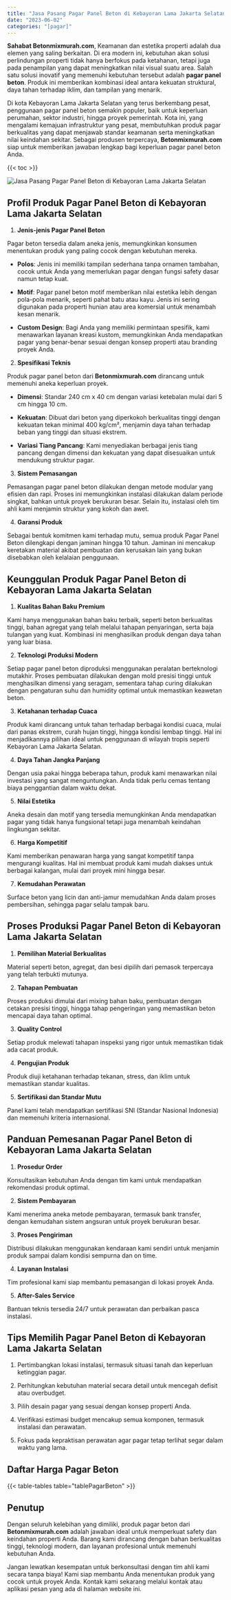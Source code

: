 ```yaml
---
title: "Jasa Pasang Pagar Panel Beton di Kebayoran Lama Jakarta Selatan"
date: "2023-06-02"
categories: "[pagar]"
---
```


**Sahabat Betonmixmurah.com**, Keamanan dan estetika properti adalah dua elemen yang saling berkaitan. Di era modern ini, kebutuhan akan solusi perlindungan properti tidak hanya berfokus pada ketahanan, tetapi juga pada penampilan yang dapat meningkatkan nilai visual suatu area. Salah satu solusi inovatif yang memenuhi kebutuhan tersebut adalah **pagar panel beton**. Produk ini memberikan kombinasi ideal antara kekuatan struktural, daya tahan terhadap iklim, dan tampilan yang menarik.  

Di kota Kebayoran Lama Jakarta Selatan yang terus berkembang pesat, penggunaan pagar panel beton semakin populer, baik untuk keperluan perumahan, sektor industri, hingga proyek pemerintah. Kota ini, yang mengalami kemajuan infrastruktur yang pesat, membutuhkan produk pagar berkualitas yang dapat menjawab standar keamanan serta meningkatkan nilai keindahan sekitar. Sebagai produsen terpercaya, **Betonmixmurah.com** siap untuk memberikan jawaban lengkap bagi keperluan pagar panel beton Anda.

{{< toc >}}

![Jasa Pasang Pagar Panel Beton di Kebayoran Lama Jakarta Selatan](/images/pagar/pagar-beton-07.jpg)

## Profil Produk Pagar Panel Beton di Kebayoran Lama Jakarta Selatan

1. **Jenis-jenis Pagar Panel Beton**  

Pagar beton tersedia dalam aneka jenis, memungkinkan konsumen menentukan produk yang paling cocok dengan kebutuhan mereka.  

- **Polos**: Jenis ini memiliki tampilan sederhana tanpa ornamen tambahan, cocok untuk Anda yang memerlukan pagar dengan fungsi safety dasar namun tetap kuat.  

- **Motif**: Pagar panel beton motif memberikan nilai estetika lebih dengan pola-pola menarik, seperti pahat batu atau kayu. Jenis ini sering digunakan pada properti hunian atau area komersial untuk menambah kesan menarik.  

- **Custom Design**: Bagi Anda yang memiliki permintaan spesifik, kami menawarkan layanan kreasi kustom, memungkinkan Anda mendapatkan pagar yang benar-benar sesuai dengan konsep properti atau branding proyek Anda.  

2. **Spesifikasi Teknis**  

Produk pagar panel beton dari **Betonmixmurah.com** dirancang untuk memenuhi aneka keperluan proyek.  

- **Dimensi**: Standar 240 cm x 40 cm dengan variasi ketebalan mulai dari 5 cm hingga 10 cm.  

- **Kekuatan**: Dibuat dari beton yang diperkokoh berkualitas tinggi dengan kekuatan tekan minimal 400 kg/cm², menjamin daya tahan terhadap beban yang tinggi dan situasi ekstrem.  

- **Variasi Tiang Pancang**: Kami menyediakan berbagai jenis tiang pancang dengan dimensi dan kekuatan yang dapat disesuaikan untuk mendukung struktur pagar.  

3. **Sistem Pemasangan**  

Pemasangan pagar panel beton dilakukan dengan metode modular yang efisien dan rapi. Proses ini memungkinkan instalasi dilakukan dalam periode singkat, bahkan untuk proyek berukuran besar. Selain itu, instalasi oleh tim ahli kami menjamin struktur yang kokoh dan awet.  

4. **Garansi Produk**  

Sebagai bentuk komitmen kami terhadap mutu, semua produk Pagar Panel Beton dilengkapi dengan jaminan hingga 10 tahun. Jaminan ini mencakup keretakan material akibat pembuatan dan kerusakan lain yang bukan disebabkan oleh kelalaian penggunaan.

## Keunggulan Produk Pagar Panel Beton di Kebayoran Lama Jakarta Selatan 

1. **Kualitas Bahan Baku Premium**  

Kami hanya menggunakan bahan baku terbaik, seperti beton berkualitas tinggi, bahan agregat yang telah melalui tahapan penyaringan, serta baja tulangan yang kuat. Kombinasi ini menghasilkan produk dengan daya tahan yang luar biasa.  

2. **Teknologi Produksi Modern**  

Setiap pagar panel beton diproduksi menggunakan peralatan berteknologi mutakhir. Proses pembuatan dilakukan dengan mold presisi tinggi untuk menghasilkan dimensi yang seragam, sementara tahap curing dilakukan dengan pengaturan suhu dan humidity optimal untuk memastikan keawetan beton.  

3. **Ketahanan terhadap Cuaca**  

Produk kami dirancang untuk tahan terhadap berbagai kondisi cuaca, mulai dari panas ekstrem, curah hujan tinggi, hingga kondisi lembap tinggi. Hal ini menjadikannya pilihan ideal untuk penggunaan di wilayah tropis seperti Kebayoran Lama Jakarta Selatan.  

4. **Daya Tahan Jangka Panjang**  

Dengan usia pakai hingga beberapa tahun, produk kami menawarkan nilai investasi yang sangat menguntungkan. Anda tidak perlu cemas tentang biaya penggantian dalam waktu dekat.  

5. **Nilai Estetika**  

Aneka desain dan motif yang tersedia memungkinkan Anda mendapatkan pagar yang tidak hanya fungsional tetapi juga menambah keindahan lingkungan sekitar.  

6. **Harga Kompetitif**  

Kami memberikan penawaran harga yang sangat kompetitif tanpa mengurangi kualitas. Hal ini membuat produk kami mudah diakses untuk berbagai kalangan, mulai dari proyek mini hingga besar.  

7. **Kemudahan Perawatan**  

Surface beton yang licin dan anti-jamur memudahkan Anda dalam proses pembersihan, sehingga pagar selalu tampak baru.

## Proses Produksi Pagar Panel Beton di Kebayoran Lama Jakarta Selatan

1. **Pemilihan Material Berkualitas**  

Material seperti beton, agregat, dan besi dipilih dari pemasok terpercaya yang telah terbukti mutunya.

2. **Tahapan Pembuatan**  

Proses produksi dimulai dari mixing bahan baku, pembuatan dengan cetakan presisi tinggi, hingga tahap pengeringan yang memastikan beton mencapai daya tahan optimal.

3. **Quality Control**  

Setiap produk melewati tahapan inspeksi yang rigor untuk memastikan tidak ada cacat produk.

4. **Pengujian Produk**  

Produk diuji ketahanan terhadap tekanan, stress, dan iklim untuk memastikan standar kualitas.

5. **Sertifikasi dan Standar Mutu**  

Panel kami telah mendapatkan sertifikasi SNI (Standar Nasional Indonesia) dan memenuhi kriteria internasional.

## Panduan Pemesanan Pagar Panel Beton di Kebayoran Lama Jakarta Selatan

1. **Prosedur Order**  

Konsultasikan kebutuhan Anda dengan tim kami untuk mendapatkan rekomendasi produk optimal.

2. **Sistem Pembayaran**  

Kami menerima aneka metode pembayaran, termasuk bank transfer, dengan kemudahan sistem angsuran untuk proyek berukuran besar.

3. **Proses Pengiriman**  

Distribusi dilakukan menggunakan kendaraan kami sendiri untuk menjamin produk sampai dalam kondisi sempurna dan on time.

4. **Layanan Instalasi**  

Tim profesional kami siap membantu pemasangan di lokasi proyek Anda.

5. **After-Sales Service**  

Bantuan teknis tersedia 24/7 untuk perawatan dan perbaikan pasca instalasi.

## Tips Memilih Pagar Panel Beton di Kebayoran Lama Jakarta Selatan

1. Pertimbangkan lokasi instalasi, termasuk situasi tanah dan keperluan ketinggian pagar.  

2. Perhitungkan kebutuhan material secara detail untuk mencegah defisit atau overbudget.  

3. Pilih desain pagar yang sesuai dengan konsep properti Anda.  

4. Verifikasi estimasi budget mencakup semua komponen, termasuk instalasi dan perawatan.  

5. Fokus pada kepraktisan perawatan agar pagar tetap terlihat segar dalam waktu yang lama.

## Daftar Harga Pagar Beton

{{< table-tables table="tablePagarBeton" >}}

## Penutup

Dengan seluruh kelebihan yang dimiliki, produk pagar beton dari **Betonmixmurah.com** adalah jawaban ideal untuk memperkuat safety dan keindahan properti Anda. Barang kami dirancang dengan bahan berkualitas tinggi, teknologi modern, dan layanan profesional untuk memenuhi kebutuhan Anda.  

Jangan lewatkan kesempatan untuk berkonsultasi dengan tim ahli kami secara tanpa biaya! Kami siap membantu Anda menentukan produk yang cocok untuk proyek Anda. Kontak kami sekarang melalui kontak atau aplikasi pesan yang ada di halaman website ini.